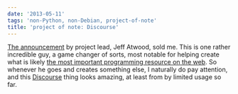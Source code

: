 ```yaml
---
date: '2013-05-11'
tags: 'non-Python, non-Debian, project-of-note'
title: 'project of note: Discourse'
---
```


[The announcement] by project lead, Jeff Atwood, sold me. This is one
rather incredible guy, a game changer of sorts, most notable for helping
create what is likely [the most important programming resource on the
web]. So whenever he goes and creates something else, I naturally do pay
attention, and this [Discourse] thing looks amazing, at least from by
limited usage so far.

  [The announcement]: http://www.codinghorror.com/blog/2013/02/civilized-discourse-construction-kit.html
  [the most important programming resource on the web]: http://stackoverflow.com
  [Discourse]: http://www.discourse.org
